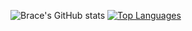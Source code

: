 ![Brace's GitHub stats](https://github-readme-stats.vercel.app/api?username=bracesproul&count_private=true&theme=nightowl&show_icons=true)
[![Top Languages](https://github-readme-stats.vercel.app/api/top-langs/?username=bracesproul)](https://github.com/anuraghazra/github-readme-stats)

<!--
**bracesproul/bracesproul** is a ✨ _special_ ✨ repository because its `README.md` (this file) appears on your GitHub profile.

Here are some ideas to get you started:

- 🔭 I’m currently working on ...
- 🌱 I’m currently learning ...
- 👯 I’m looking to collaborate on ...
- 🤔 I’m looking for help with ...
- 💬 Ask me about ...
- 📫 How to reach me: ...
- 😄 Pronouns: ...
- ⚡ Fun fact: ...
-->
